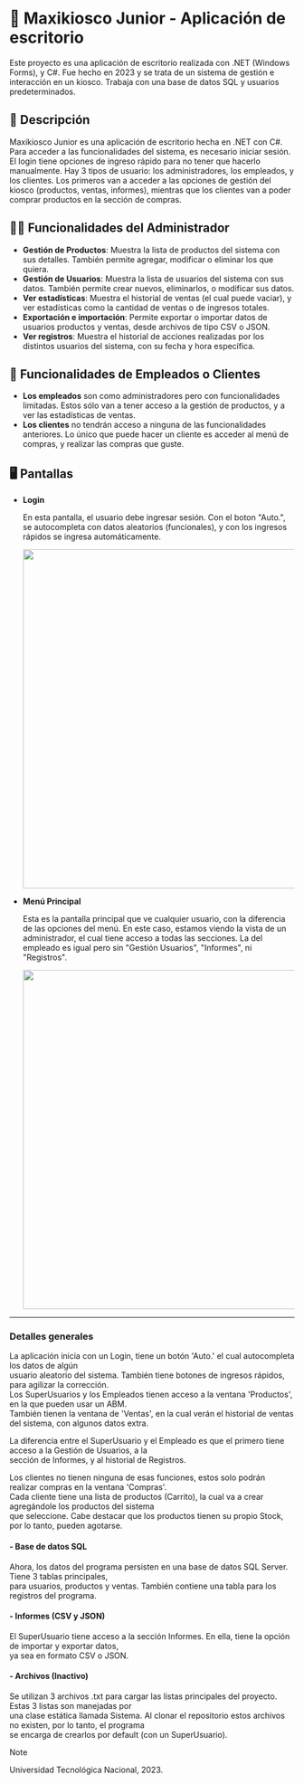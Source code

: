 # 🏪 Maxikiosco Junior - Aplicación de escritorio

Este proyecto es una aplicación de escritorio realizada con .NET (Windows Forms), y C#. Fue hecho en 2023 y se trata de un sistema de gestión e interacción en un kiosco. Trabaja con una base de datos SQL y usuarios predeterminados.

## 📘 Descripción

Maxikiosco Junior es una aplicación de escritorio hecha en .NET con C#. Para acceder a las funcionalidades del sistema, es necesario iniciar sesión. El login tiene opciones de ingreso rápido para no tener que hacerlo manualmente. Hay 3 tipos de usuario: los administradores, los empleados, y los clientes. Los primeros van a acceder a las opciones de gestión del kiosco (productos, ventas, informes), mientras que los clientes van a poder comprar productos en la sección de compras.


## 👨‍💼 Funcionalidades del Administrador

- **Gestión de Productos**: Muestra la lista de productos del sistema con sus detalles. También permite agregar, modificar o eliminar los que quiera.
- **Gestión de Usuarios**: Muestra la lista de usuarios del sistema con sus datos. También permite crear nuevos, eliminarlos, o modificar sus datos.
- **Ver estadísticas**: Muestra el historial de ventas (el cual puede vaciar), y ver estadísticas como la cantidad de ventas o de ingresos totales.
- **Exportación e importación**: Permite exportar o importar datos de usuarios productos y ventas, desde archivos de tipo CSV o JSON.
- **Ver registros**: Muestra el historial de acciones realizadas por los distintos usuarios del sistema, con su fecha y hora específica.

## 🧑 Funcionalidades de Empleados o Clientes

- **Los empleados** son como administradores pero con funcionalidades limitadas. Estos sólo van a tener acceso a la gestión de productos, y a ver las estadísticas de ventas.
- **Los clientes** no tendrán acceso a ninguna de las funcionalidades anteriores. Lo único que puede hacer un cliente es acceder al menú de compras, y realizar las compras que guste.

## 🖥️ Pantallas

- **Login**

  En esta pantalla, el usuario debe ingresar sesión. Con el boton "Auto.", se autocompleta con datos aleatorios (funcionales), y con los ingresos rápidos se ingresa automáticamente.

  <img src="https://github.com/user-attachments/assets/4f8a2399-d031-4021-9092-815cb39892d2" width="600"/>

- **Menú Principal**
  
  Esta es la pantalla principal que ve cualquier usuario, con la diferencia de las opciones del menú. En este caso, estamos viendo la vista de un administrador, el cual tiene acceso a todas las secciones. La del empleado es igual pero sin "Gestión Usuarios", "Informes", ni "Registros". 

  <img src="" width="600"/>

-- --



### Detalles generales
La aplicación inicia con un Login, tiene un botón 'Auto.' el cual autocompleta los datos de algún  
usuario aleatorio del sistema. También tiene botones de ingresos rápidos, para agilizar la corrección.  
Los SuperUsuarios y los Empleados tienen acceso a la ventana 'Productos', en la que pueden usar un ABM.  
También tienen la ventana de 'Ventas', en la cual verán el historial de ventas del sistema, con algunos datos extra.  

La diferencia entre el SuperUsuario y el Empleado es que el primero tiene acceso a la Gestión de Usuarios, a la  
sección de Informes, y al historial de Registros.  

Los clientes no tienen ninguna de esas funciones, estos solo podrán realizar compras en la ventana 'Compras'.  
Cada cliente tiene una lista de productos (Carrito), la cual va a crear agregándole los productos del sistema  
que seleccione. Cabe destacar que los productos tienen su propio Stock, por lo tanto, pueden agotarse.  

#### - Base de datos SQL
Ahora, los datos del programa persisten en una base de datos SQL Server. Tiene 3 tablas principales,  
para usuarios, productos y ventas. También contiene una tabla para los registros del programa.  

#### - Informes (CSV y JSON)
El SuperUsuario tiene acceso a la sección Informes. En ella, tiene la opción de importar y exportar datos,  
ya sea en formato CSV o JSON.  

#### - Archivos (Inactivo)
Se utilizan 3 archivos .txt para cargar las listas principales del proyecto. Estas 3 listas son manejadas por  
una clase estática llamada Sistema. Al clonar el repositorio estos archivos no existen, por lo tanto, el programa  
se encarga de crearlos por default (con un SuperUsuario).  

> [!NOTE]
> Universidad Tecnológica Nacional, 2023.
